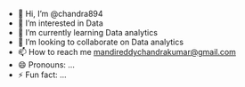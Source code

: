 - 👋 Hi, I’m @chandra894
- 👀 I’m interested in Data
- 🌱 I’m currently learning Data analytics 
- 💞️ I’m looking to collaborate on Data analytics 
- 📫 How to reach me mandireddychandrakumar@gmail.com
- 😄 Pronouns: ...
- ⚡ Fun fact: ...

<!---
chandra894/chandra894 is a ✨ special ✨ repository because its `README.md` (this file) appears on your GitHub profile.
You can click the Preview link to take a look at your changes.
--->
